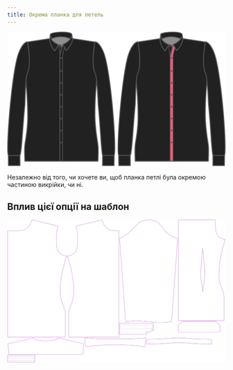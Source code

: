```yaml
---
title: Окрема планка для петель
---
```


![Seperate buttonhole placket](seperatebuttonholeplacket.svg)

Незалежно від того, чи хочете ви, щоб планка петлі була окремою частиною викрійки, чи ні.

## Вплив цієї опції на шаблон

![This image shows the effect of this option by superimposing several variants that have a different value for this option](simon_seperatebuttonholeplacket_sample.svg "Effect of this option on the pattern")
